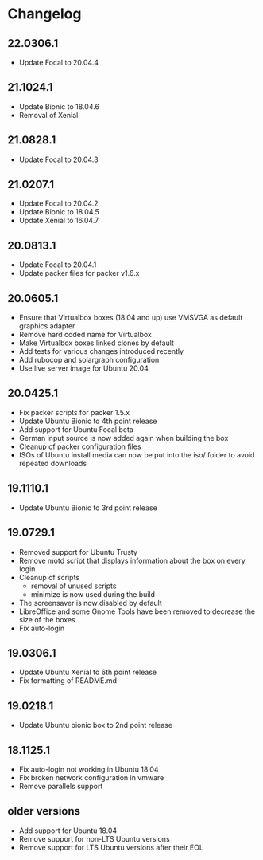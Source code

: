 # Changelog

## 22.0306.1

* Update Focal to 20.04.4

## 21.1024.1

* Update Bionic to 18.04.6
* Removal of Xenial

## 21.0828.1

* Update Focal to 20.04.3

## 21.0207.1

* Update Focal to 20.04.2
* Update Bionic to 18.04.5
* Update Xenial to 16.04.7

## 20.0813.1

* Update Focal to 20.04.1
* Update packer files for packer v1.6.x

## 20.0605.1

* Ensure that Virtualbox boxes (18.04 and up) use VMSVGA as default graphics adapter
* Remove hard coded name for Virtualbox
* Make Virtualbox boxes linked clones by default
* Add tests for various changes introduced recently
* Add rubocop and solargraph configuration
* Use live server image for Ubuntu 20.04

## 20.0425.1

* Fix packer scripts for packer 1.5.x
* Update Ubuntu Bionic to 4th point release
* Add support for Ubuntu Focal beta
* German input source is now added again when building the box
* Cleanup of packer configuration files
* ISOs of Ubuntu install media can now be put into the iso/ folder to avoid repeated downloads

## 19.1110.1

* Update Ubuntu Bionic to 3rd point release

## 19.0729.1

* Removed support for Ubuntu Trusty
* Remove motd script that displays information about the box on every login
* Cleanup of scripts
  * removal of unused scripts
  * minimize is now used during the build
* The screensaver is now disabled by default
* LibreOffice and some Gnome Tools have been removed to decrease the size of the boxes
* Fix auto-login

## 19.0306.1

* Update Ubuntu Xenial to 6th point release
* Fix formatting of README.md

## 19.0218.1

* Update Ubuntu bionic box to 2nd point release

## 18.1125.1

* Fix auto-login not working in Ubuntu 18.04
* Fix broken network configuration in vmware
* Remove parallels support

## older versions

* Add support for Ubuntu 18.04
* Remove support for non-LTS Ubuntu versions
* Remove support for LTS Ubuntu versions after their EOL
